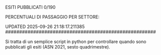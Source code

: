 ESITI PUBBLICATI 0/190 

PERCENTUALI DI PASSAGGIO PER SETTORE:

UPDATED 2025-09-26 21:18:17.211385
###################################################### 

Si tratta di un semplice script in python per controllare quando sono pubblicati gli esiti (ASN 2021, sesto quadrimestre).

